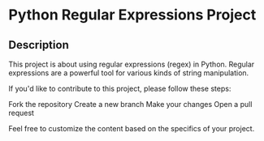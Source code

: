 # Python Regular Expressions Project

## Description
This project is about using regular expressions (regex) in Python. Regular expressions are a powerful tool for various kinds of string manipulation.

If you'd like to contribute to this project, please follow these steps:

Fork the repository
Create a new branch
Make your changes
Open a pull request


Feel free to customize the content based on the specifics of your project.

